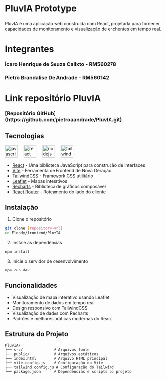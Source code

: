 <h1 align="left">PluvIA Prototype</h1>

###

<p align="left">PluvIA é uma aplicação web construída com React, projetada para fornecer capacidades de monitoramento e visualização de enchentes em tempo real.</p>

###
<h1 align="left">Integrantes</h1>

###

<h3 align="left">Ícaro Henrique de Souza Calixto - RM560278</h3>

###

<h3 align="left">Pietro Brandalise De Andrade - RM560142</h3>

###
<h1 align="left">Link repositório PluvIA</h1>

###

<h3 align="left">[Repositório GitHub](https://github.com/pietroaandrade/PluvIA.git)</h3>

###

## Tecnologias
<div align="left">
  <img src="https://cdn.jsdelivr.net/gh/devicons/devicon/icons/javascript/javascript-original.svg" height="40" alt="javascript logo"  />
  <img width="12" />
  <img src="https://cdn.jsdelivr.net/gh/devicons/devicon/icons/react/react-original.svg" height="40" alt="react logo"  />
  <img width="12" />
  <img src="https://cdn.jsdelivr.net/gh/devicons/devicon/icons/nodejs/nodejs-original.svg" height="40" alt="nodejs logo"  />
  <img width="12" />
  <img src="https://cdn.jsdelivr.net/gh/devicons/devicon/icons/tailwindcss/tailwindcss-original-wordmark.svg" height="40" alt="tailwindcss logo"  />
</div>

- [React](https://reactjs.org/) - Uma biblioteca JavaScript para construção de interfaces
- [Vite](https://vitejs.dev/) - Ferramenta de Frontend de Nova Geração
- [TailwindCSS](https://tailwindcss.com/) - Framework CSS utilitário
- [Leaflet](https://leafletjs.com/) - Mapas interativos
- [Recharts](https://recharts.org/) - Biblioteca de gráficos composável
- [React Router](https://reactrouter.com/) - Roteamento do lado do cliente

## Instalação

1. Clone o repositório
```bash
git clone [repository-url]
cd Floody/frontend/PluvIA
```

2. Instale as dependências
```bash
npm install
```

3. Inicie o servidor de desenvolvimento
```bash
npm run dev
```


## Funcionalidades

- Visualização de mapa interativo usando Leaflet
- Monitoramento de dados em tempo real
- Design responsivo com TailwindCSS
- Visualização de dados com Recharts
- Padrões e melhores práticas modernas do React

## Estrutura do Projeto

```
PluvIA/
├── src/              # Arquivos fonte
├── public/           # Arquivos estáticos
├── index.html        # Arquivo HTML principal
├── vite.config.js    # Configuração do Vite
├── tailwind.config.js # Configuração do Tailwind
└── package.json      # Dependências e scripts do projeto
```
